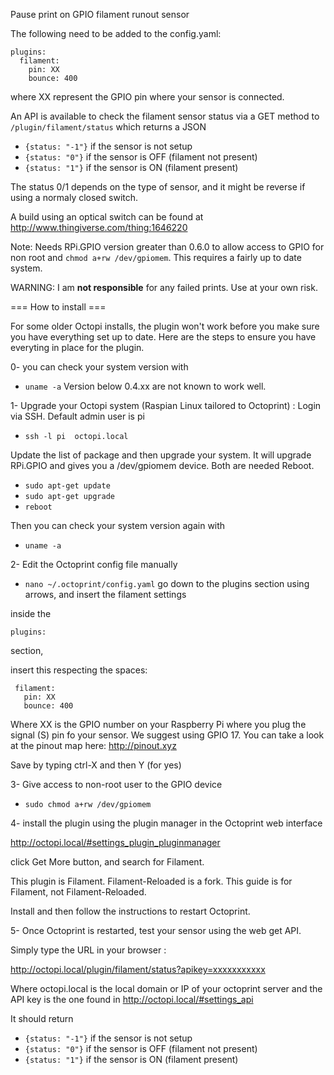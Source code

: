 Pause print on GPIO filament runout sensor

The following need to be added to the config.yaml:

```
plugins:
  filament:
    pin: XX
    bounce: 400
```
where XX represent the GPIO pin where your sensor is connected.

An API is available to check the filament sensor status via a GET method to `/plugin/filament/status` which returns a JSON

- `{status: "-1"}` if the sensor is not setup
- `{status: "0"}` if the sensor is OFF (filament not present)
- `{status: "1"}` if the sensor is ON (filament present)

The status 0/1 depends on the type of sensor, and it might be reverse if using a normaly closed switch.

A build using an optical switch can be found at http://www.thingiverse.com/thing:1646220

Note: Needs RPi.GPIO version greater than 0.6.0 to allow access to GPIO for non root and `chmod a+rw /dev/gpiomem`.
This requires a fairly up to date system.

WARNING: I am **not responsible** for any failed prints. Use at your own risk.

=== How to install ===

For some older Octopi installs, the plugin won't work before you make sure you have everything set up to date. Here are the steps to ensure you have everyting in place for the plugin. 

 0- you can check your system version with 
- `uname -a` 
Version below 0.4.xx are not known to work well. 

 1- Upgrade your Octopi system (Raspian Linux tailored to Octoprint) :
 Login via SSH. Default admin user is pi
 - `ssh -l pi  octopi.local`  
 
 Update the list of package and then upgrade your system. It will upgrade RPi.GPIO and gives you a /dev/gpiomem device. Both are needed Reboot.
  - `sudo apt-get update`
  - `sudo apt-get upgrade`
  - `reboot` 
  
  Then you can check your system version again with 
  - `uname -a` 

 2- Edit the Octoprint config file manually 
 
 - `nano ~/.octoprint/config.yaml`
 go down to the plugins section using arrows, and insert the filament settings
 
 inside the
 ```
plugins:
```
section,  

insert this respecting the spaces:
 ```
  filament:
    pin: XX
    bounce: 400
```
Where XX is the GPIO number on your Raspberry Pi where you plug the signal (S) pin fo your sensor. We suggest using GPIO 17. You can take a look at the pinout map here: http://pinout.xyz

Save by typing ctrl-X and then Y (for yes)

 3- Give access to non-root user to the GPIO device
 
  - `sudo chmod a+rw /dev/gpiomem`
 
 4- install the plugin using the plugin manager in the Octoprint web interface

http://octopi.local/#settings_plugin_pluginmanager

click Get More button, and search for Filament.

This plugin is Filament. Filament-Reloaded is a fork. This guide is for Filament, not Filament-Reloaded.

Install and then follow the instructions to restart Octoprint.

 5- Once Octoprint is restarted, test your sensor using the web get API.
 
 Simply type the URL in your browser :
 
 http://octopi.local/plugin/filament/status?apikey=xxxxxxxxxxx
 
 Where octopi.local is the local domain or IP of your octoprint server and the API key is the one found in http://octopi.local/#settings_api
 
 It should return 
 - `{status: "-1"}` if the sensor is not setup
- `{status: "0"}` if the sensor is OFF (filament not present)
- `{status: "1"}` if the sensor is ON (filament present)

